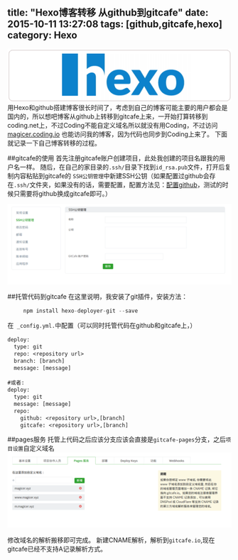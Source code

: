 title: "Hexo博客转移 从github到gitcafe"
date: 2015-10-11 13:27:08
tags: [github,gitcafe,hexo]
category: Hexo
---
  <img src="/image/HEXO.gif" alt="HEXO" class="full-image">  
  用Hexo和github搭建博客很长时间了，考虑到自己的博客可能主要的用户都会是国内的，所以想吧博客从github上转移到gitcafe上来，一开始打算转移到coding.net上，不过Coding不能自定义域名所以就没有用Coding，不过访问 <a href="http://magicer.coding.io">magicer.coding.io</a> 也能访问我的博客，因为代码也同步到Coding上来了。
   下面就记录一下自己博客转移的过程。<!--more-->

##gitcafe的使用
   首先注册gitcafe账户创建项目，此处我创建的项目名跟我的用户名一样。
   随后，在自己的家目录的`.ssh/`目录下找到`id_rsa.pub`文件，打开后复制内容粘贴到gitcafe的 `SSH公钥管理`中新建SSH公钥（如果配置过github会存在`.ssh/`文件夹，如果没有的话，需要配置，配置方法见：<a href="http://0.0.0.0:4001/2015/04/30/github-config/">配置github</a>，测试的时候只需要将github换成gitcafe即可。）

<!-- HTML -->
   <img src="/image_code/gitcafe-ssh-setting.png"  alt="SSH设置">



##托管代码到gitcafe
  在这里说明，我安装了git插件，安装方法：

  ```python
       npm install hexo-deployer-git --save
  ```
在` _config.yml.`中配置（可以同时托管代码在github和gitcafe上，）



```
deploy:
  type: git
  repo: <repository url>
  branch: [branch]
  message: [message]

#或者:
deploy:
  type: git
  message: [message]
  repo: 
    github: <repository url>,[branch]
    gitcafe: <repository url>,[branch]
```

##pages服务
  托管上代码之后应该分支应该会直接是`gitcafe-pages`分支，之后`项目设置`自定义域名
  <img src="/image_code/Gitcafe-pages-setting.png" alt="gitcafe-pages">

  修改域名的解析搬移即可完成。
  新建CNAME解析，解析到`gitcafe.io`,现在gitcafe已经不支持A记录解析方式。